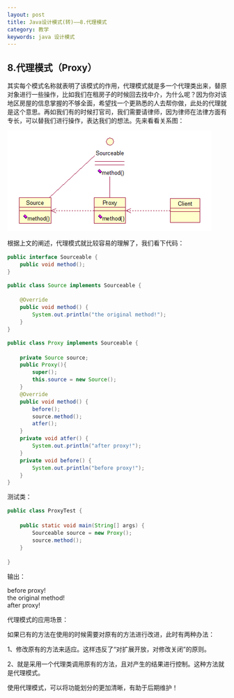 ```yaml
---
layout: post
title: Java设计模式(转)——8.代理模式
category: 教学
keywords: java 设计模式
---
```


## 8.代理模式（Proxy）

其实每个模式名称就表明了该模式的作用，代理模式就是多一个代理类出来，替原对象进行一些操作，比如我们在租房子的时候回去找中介，为什么呢？因为你对该地区房屋的信息掌握的不够全面，希望找一个更熟悉的人去帮你做，此处的代理就是这个意思。再如我们有的时候打官司，我们需要请律师，因为律师在法律方面有专长，可以替我们进行操作，表达我们的想法。先来看看关系图：

<img src="/assets/img/0016.png">

根据上文的阐述，代理模式就比较容易的理解了，我们看下代码：

``` java
public interface Sourceable {
	public void method();
}
```

``` java
public class Source implements Sourceable {

	@Override
	public void method() {
		System.out.println("the original method!");
	}
}
```

``` java
public class Proxy implements Sourceable {

	private Source source;
	public Proxy(){
		super();
		this.source = new Source();
	}
	@Override
	public void method() {
		before();
		source.method();
		atfer();
	}
	private void atfer() {
		System.out.println("after proxy!");
	}
	private void before() {
		System.out.println("before proxy!");
	}
}
```

测试类：

``` java
public class ProxyTest {

	public static void main(String[] args) {
		Sourceable source = new Proxy();
		source.method();
	}

}
```

输出：

before proxy!<br>
the original method!<br>
after proxy!<br>

代理模式的应用场景：

如果已有的方法在使用的时候需要对原有的方法进行改进，此时有两种办法：

1、修改原有的方法来适应。这样违反了“对扩展开放，对修改关闭”的原则。

2、就是采用一个代理类调用原有的方法，且对产生的结果进行控制。这种方法就是代理模式。

使用代理模式，可以将功能划分的更加清晰，有助于后期维护！

